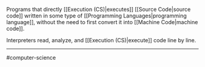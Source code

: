 Programs that directly [[Execution (CS)|executes]] [[Source Code|source code]] written in some type of [[Programming Languages|programming language]], without the need to first convert it into [[Machine Code|machine code]]. 

Interpreters read, analyze, and [[Execution (CS)|execute]] code line by line.

---
#computer-science 